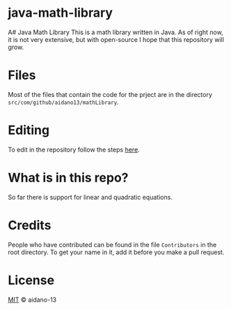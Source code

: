 # java-math-library
A# Java Math Library
This is a math library written in Java. As of right now, it is not very extensive, but with open-source I hope that this repository will grow.


# Files

Most of the files that contain the code for the prject are in the directory ```src/com/github/aidano13/mathLibrary```. 

# Editing

To edit in the repository follow the steps [here](https://docs.github.com/en/free-pro-team@latest/github/managing-files-in-a-repository/editing-files-in-another-users-repository).

# What is in this repo?

So far there is support for linear and quadratic equations.

# Credits

People who have contributed can be found in the file ```Contributors``` in the root directory. To get your name in it, add it before you make a pull request.

# License

[MIT](https://choosealicense.com/licenses/mit/) © aidano-13
